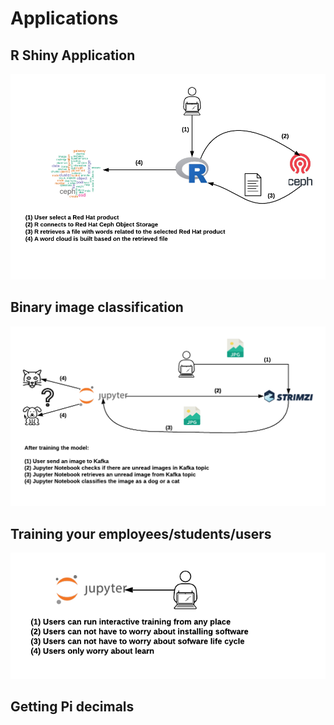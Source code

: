 # Applications

## R Shiny Application

![R Shiny](imgs/r-shiny.png)

## Binary image classification

![jupyter ai](imgs/jupyter-ai.png)

## Training your employees/students/users

![training](imgs/training.png)

## Getting Pi decimals

